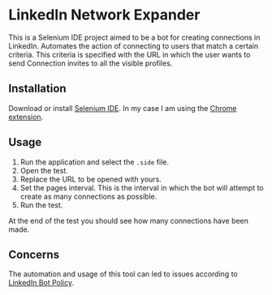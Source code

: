 # LinkedIn Network Expander

This is a Selenium IDE project aimed to be a bot for creating connections in LinkedIn.
Automates the action of connecting to users that match a certain criteria. 
This criteria is specified with the URL in which the user wants to send Connection invites to all the visible profiles.

## Installation

Download or install [Selenium IDE](https://www.selenium.dev/selenium-ide/). In my case I am using the [Chrome extension](https://chromewebstore.google.com/detail/selenium-ide/mooikfkahbdckldjjndioackbalphokd?pli=1).

## Usage

1. Run the application and select the `.side` file.
2. Open the test.
3. Replace the URL to be opened with yours.
4. Set the pages interval. This is the interval in which the bot will attempt to create as many connections as possible.
5. Run the test.

At the end of the test you should see how many connections have been made.

## Concerns

The automation and usage of this tool can led to issues according to [LinkedIn Bot Policy](https://www.linkedin.com/help/linkedin/answer/a1340567).
